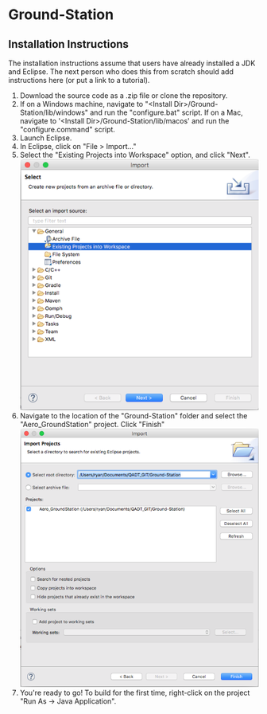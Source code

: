 # Ground-Station
## Installation Instructions
The installation instructions assume that users have already installed a JDK and Eclipse. The next person who does this from scratch should add instructions here (or put a link to a tutorial).

1. Download the source code as a .zip file or clone the repository.
2. If on a Windows machine, navigate to "\<Install Dir>/Ground-Station/lib/windows" and run the "configure.bat" script. If on a Mac, navigate to '\<Install Dir>/Ground-Station/lib/macos' and run the "configure.command" script.
3. Launch Eclipse.
4. In Eclipse, click on "File > Import..."
5. Select the "Existing Projects into Workspace" option, and click "Next".
![Alt text](img/ExistingProject.png?raw=true "Existing Project into Workspace")
6. Navigate to the location of the "Ground-Station" folder and select the "Aero_GroundStation" project. Click "Finish"
![Alt text](img/GroundStationFolder.png?raw=true "Select Ground-Station Folder")
7. You're ready to go! To build for the first time, right-click on the project "Run As -> Java Application".
